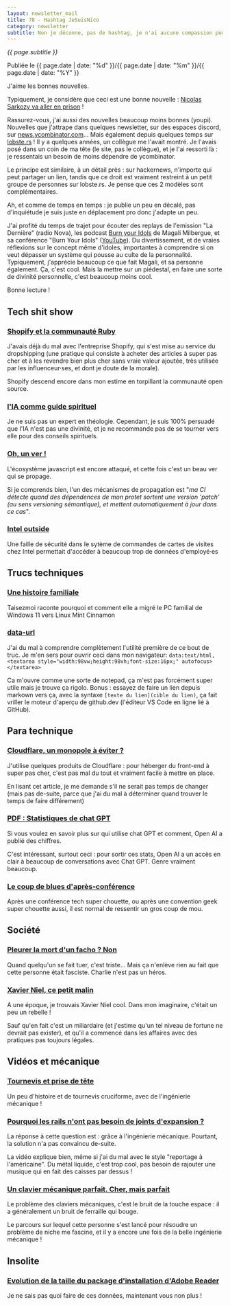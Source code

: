 ```yaml
---
layout: newsletter_mail
title: 78 - Hashtag JeSuisNico
category: newsletter
subtitle: Non je déconne, pas de hashtag, je n'ai aucune compassion pour Nicolas
---
```

*{{ page.subtitle }}*
<div class="date">
Publiée le {{ page.date | date: "%d" }}/{{ page.date | date: "%m" }}/{{ page.date | date: "%Y" }}
</div>

J'aime les bonnes nouvelles.

Typiquement, je considère que ceci est une bonne nouvelle : [Nicolas Sarkozy va aller en prison](https://www.mediapart.fr/journal/france/250925/argent-libyen-de-sarkozy-le-recit-en-direct-du-denouement-du-proces) !

Rassurez-vous, j'ai aussi des nouvelles beaucoup moins bonnes (youpi). 
Nouvelles que j'attrape dans quelques newsletter, sur des espaces discord, sur [news.ycombinator.com](https://news.ycombinator.com/)...
Mais également depuis quelques temps sur [lobste.rs](https://lobste.rs/) ! 
Il y a quelques années, un collègue me l'avait montré.
Je l'avais posé dans un coin de ma tête (le site, pas le collègue), et je l'ai ressorti là : je ressentais un besoin de moins dépendre de ycombinator.

Le principe est similaire, à un détail près : sur hackernews, n'importe qui peut partager un lien, tandis que ce droit est vraiment restreint à un petit groupe de personnes sur lobste.rs.
Je pense que ces 2 modèles sont complémentaires.


Ah, et comme de temps en temps : je publie un peu en décalé, pas d'inquiétude je suis juste en déplacement pro donc j'adapte un peu.

J'ai profité du temps de trajet pour écouter des replays de l'emission "La Dernière" (radio Nova), les podcast [Burn your Idols](https://shows.acast.com/Burn-Your-Idols) de Magali Milbergue, et sa conférence "Burn Your Idols" ([YouTube](https://youtu.be/4nq0jc-7WCw?si=WpEwruxkh-kytiom)). Du divertissement, et de vraies réflexions sur le concept même d'idoles, importantes à comprendre si on veut dépasser un système qui pousse au culte de la personnalité. Typiquement, j'apprécie beaucoup ce que fait Magali, et sa personne également. Ça, c'est cool. Mais la mettre sur un piédestal, en faire une sorte de divinité personnelle, c'est beaucoup moins cool. 

Bonne lecture !

## Tech shit show
### [Shopify et la communauté Ruby](https://joel.drapper.me/p/rubygems-takeover/)
J'avais déjà du mal avec l'entreprise Shopify, qui s'est mise au service du dropshipping (une pratique qui consiste à acheter des articles à super pas cher et à les revendre bien plus cher sans vraie valeur ajoutée, très utilisée par les influenceur·ses, et dont je doute de la morale).

Shopify descend encore dans mon estime en torpillant la communauté open source.

### [l'IA comme guide spirituel](https://arstechnica.com/ai/2025/09/millions-turn-to-ai-chatbots-for-spiritual-guidance-and-confession/)
Je ne suis pas un expert en théologie.
Cependant, je suis 100% persuadé que l'IA n'est pas une divinité, et je ne recommande pas de se tourner vers elle pour des conseils spirituels.

### [Oh, un ver !](https://thehackernews.com/2025/09/40-npm-packages-compromised-in-supply.html)
L'écosystème javascript est encore attaqué, et cette fois c'est un beau ver qui se propage.

Si je comprends bien, l'un des mécanismes de propagation est "*ma CI détecte quand des dépendences de mon protet sortent une version 'patch' (au sens versioning sémantique), et mettent automatiquement à jour dans ce cas*".

### [Intel outside](https://eaton-works.com/2025/08/18/intel-outside-hack/)
Une faille de sécurité dans le sytème de commandes de cartes de visites chez Intel permettait d'accéder à beaucoup trop de données d'employé·es

## Trucs techniques
### [Une histoire familiale](https://taisezmoi.com/#/article/etude-de-cas-migration-windows-11-vers-linux-mint-cinnamon)
Taisezmoi raconte pourquoi et comment elle a migré le PC familial de Windows 11 vers Linux Mint Cinnamon

### [data-url](https://http.dev/data-url)
J'ai du mal à comprendre complètement l'utilité première de ce bout de truc.
Je m'en sers pour ouvrir ceci dans mon navigateur: `data:text/html,<textarea style="width:98vw;height:98vh;font-size:16px;" autofocus></textarea>`

Ca m'ouvre comme une sorte de notepad, ça m'est pas forcément super utile mais je trouve ça rigolo.
Bonus : essayez de faire un lien depuis markown vers ça, avec la syntaxe `[texte du lien](cible du lien)`, ça fait vriller le moteur d'aperçu de github.dev (l'éditeur VS Code en ligne lié à GitHub).

## Para technique
### [Cloudflare, un monopole à éviter ?](https://マリウス.com/thoughts-on-cloudflare/)
J'utilise quelques produits de Cloudflare : pour héberger du front-end à super pas cher, c'est pas mal du tout et vraiment facile à mettre en place. 

En lisant cet article, je me demande s'il ne serait pas temps de changer (mais pas de-suite, parce que j'ai du mal à déterminer quand trouver le temps de faire différement)

### [PDF : Statistiques de chat GPT](https://cdn.openai.com/pdf/a253471f-8260-40c6-a2cc-aa93fe9f142e/economic-research-chatgpt-usage-paper.pdf)
Si vous voulez en savoir plus sur qui utilise chat GPT et comment, Open AI a publié des chiffres.

C'est intéressant, surtout ceci : pour sortir ces stats, Open AI a un accès en clair à beaucoup de conversations avec Chat GPT.
Genre vraiment beaucoup. 

### [Le coup de blues d'après-conférence](https://kattni.com/post-conference-depression-is-real-and-you-are-not-alone)
Après une conférence tech super chouette, ou après une convention geek super chouette aussi, il est normal de ressentir un gros coup de mou.

## Société
### [Pleurer la mort d'un facho ? Non](https://open.substack.com/pub/magalimilbergue/p/90-jirai-danser-sur-leurs-tombes)
Quand quelqu'un se fait tuer, c'est triste...
Mais ça n'enlève rien au fait que cette personne était fasciste.
Charlie n'est pas un héros.

### [Xavier Niel, ce petit malin](https://www.radiofrance.fr/franceinter/podcasts/secrets-d-info/revelations-du-vendredi-29-aout-2025-7291164)
A une époque, je trouvais Xavier Niel cool. 
Dans mon imaginaire, c'était un peu un rebelle !

Sauf qu'en fait c'est un miliardaire (et j'estime qu'un tel niveau de fortune ne devrait pas exister), et qu'il a commencé dans les affaires avec des pratiques pas toujours légales.

## Vidéos et mécanique

### [Tournevis et prise de tête](https://youtube.com/watch?v=ARAQUgkdIvQ&si=mSpEEWiULABt76uE)
Un peu d'histoire et de tournevis cruciforme, avec de l'ingénierie mécanique !

### [Pourquoi les rails n'ont pas besoin de joints d'expansion ?](https://youtube.com/watch?v=Rdj5-6t6QI8&si=IzKUXTTqNXKKYRYl)
La réponse à cette question est : grâce à l'ingénierie mécanique.
Pourtant, la solution n'a pas convaincu de-suite.

La vidéo explique bien, même si j'ai du mal avec le style "reportage à l'américaine".
Du métal liquide, c'est trop cool, pas besoin de rajouter une musique qui en fait des caisses par dessus !

### [Un clavier mécanique parfait. Cher, mais parfait](https://youtube.com/watch?v=N3FEv1qw4_w&si=22G4MEGHe5RN1ujN)
Le problème des claviers mécaniques, c'est le bruit de la touche espace : il a généralement un bruit de ferraille qui bouge.

Le parcours sur lequel cette personne s'est lancé pour résoudre un problème de niche me fascine, et il y a encore une fois de la belle ingénierie mécanique !

## Insolite
### [Evolution de la taille du package d'installation d'Adobe Reader](https://sigwait.org/~alex/blog/2025/08/25/zw6z4E.html)

Je ne sais pas quoi faire de ces données, maintenant vous non plus !

